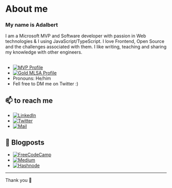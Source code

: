 # About me 

<!-- <h1 align="left" id="adalbertpungu-title">Hi there 👋🏽</h1> -->
<h3 align="left">My name is Adalbert</h3>
I am a Microsoft MVP and Software developer with passion in Web technologies & I using JavaScript/TypeScript. I love Frontend, Open Source and the challenges associated with them. I like writing, teaching and sharing my knowledge with other engineers.
<br><br>

<!-- <a href="#adalbertpungu-title">
  <img src="https://github-readme-stats.vercel.app/api?username=AdalbertPungu&show_icons=true&theme=react&count_private=true&include_all_commits=true" alt="Adalbert Pungu" align="right" />
</a> -->
- [![MVP Profile](https://img.shields.io/badge/Micosoft_MVP-Windows%20Insider%20🏆-blue?style=flat&logo=microsoft)](https://www.microsoft.com/en-us/windowsinsider/mvps/adalbert-pungu) &nbsp;
- [![Gold MLSA Profile](https://img.shields.io/badge/Gold-Microsoft%20Student%20Ambassador🏆-blue?style=flat&logo=microsoft)](https://studentambassadors.microsoft.com/en-US/studentambassadors/profile/070f61e0-5321-426d-93eb-bd3de87a4ae5) &nbsp;
- Pronouns: He/him
- Fell free to DM me on Twitter :)

## 📫 to reach me

<p align="left">

- <a href="https://www.linkedin.com/in/AdalbertPungu/"><img alt="LinkedIn" src="https://img.shields.io/badge/LinkedIn-AdalbertPungu-blue?style=flat-square&logo=linkedin"></a>
- <a href="https://twitter.com/AdalbertPungu"><img alt="Twitter" src="https://img.shields.io/badge/Twitter-AdalbertPungu-blue?style=flat-square&logo=twitter"></a>
- <a href="mailto:adalbertpungu@gmail.com"><img alt="Mail" src="https://img.shields.io/badge/Email-AdalbertPungu-blue?style=flat-square"></a>
</p>

## 📙 Blogposts

- <a href="https://www.freecodecamp.org/news/author/adalbertpungu"><img alt="FreeCodeCamp" src="https://img.shields.io/badge/FreeCodeCamp-AdalbertPungu-blue?style=flat-square&logo=FreeCodeCamp"></a>
- <a href="https://adalbertpungu.medium.com/"><img alt="Medium" src="https://img.shields.io/badge/Medium-AdalbertPungu-black?style=flat-square&logo=Medium"></a> 
- <a href="https://adalbertpungu.hashnode.dev/"><img alt="Hashnode" src="https://img.shields.io/badge/Hashnode-AdalbertPungu-blue?style=flat-square&logo=Hashnode"></a>

<hr>

Thank you 🙏
